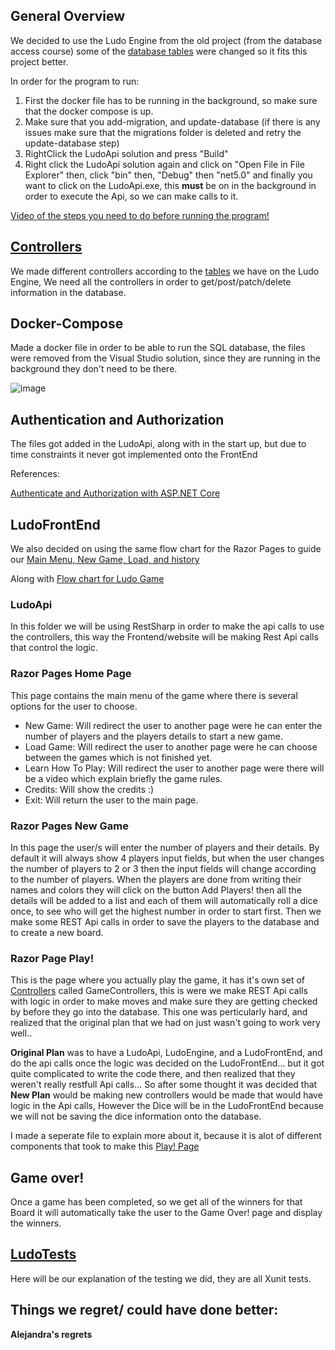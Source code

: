 ## General Overview
We decided to use the Ludo Engine from the old project (from the database access course) some of the [database tables](https://github.com/PGBSNH20/ludo-v2-group-2/blob/main/Documentation/ERDiagramLudo.png) were changed so it fits this project better.

In order for the program to run:
1. First the docker file has to be running in the background, so make sure that the docker compose is up.
2. Make sure that you add-migration, and update-database (if there is any issues make sure that the migrations folder is deleted and retry the update-database step)
3. RightClick the LudoApi solution and press "Build"
4. Right click the LudoApi solution again and click on "Open File in File Explorer" then, click "bin" then, "Debug" then "net5.0" and finally you want to click on the LudoApi.exe, this **must** be on in the background in order to execute the Api, so we can make calls to it.

[Video of the steps you need to do before running the program!](https://gfycat.com/idolizedpettycamel)

 

## [Controllers](https://github.com/PGBSNH20/ludo-v2-group-2/blob/main/Documentation/Crontrollers.md)
We made different controllers according to the [tables](https://github.com/PGBSNH20/ludo-v2-group-2/blob/main/Documentation/ERDiagramLudo.png) we have on the Ludo Engine, We need all the controllers in order to get/post/patch/delete information in the database.

## Docker-Compose
Made a docker file in order to be able to run the SQL database, the files were removed from the Visual Studio solution, since they are running in the background they don't need to be there. 

![image](https://user-images.githubusercontent.com/70092696/118378991-ad003480-b5d7-11eb-9a80-d76c1006e12d.png)

## Authentication and Authorization
The files got added in the LudoApi, along with in the start up, but due to time constraints it never got implemented onto the FrontEnd

References:

[Authenticate and Authorization with ASP.NET Core](https://www.c-sharpcorner.com/article/authentication-and-authorization-in-asp-net-core-web-api-with-json-web-tokens/)

## LudoFrontEnd
We also decided on using the same flow chart for the Razor Pages to guide our [Main Menu, New Game, Load, and history](https://github.com/PGBSNH20/ludo-v2-group-2/blob/main/Documentation/Ludo%20-%20Menu.jpg)

Along with [Flow chart for Ludo Game](https://github.com/PGBSNH20/ludo-v2-group-2/blob/main/Documentation/Ludo%20-%20Basic%20Game%20Flow.jpg) 

### LudoApi
In this folder we will be using RestSharp in order to make the api calls to use the controllers, this way the Frontend/website will be making Rest Api calls that control the logic.

### Razor Pages Home Page
This page contains the main menu of the game where there is several options for the  user to choose.

* New Game: Will redirect the user to another page were he can enter the number of players and the players details to start a new game.
* Load Game: Will redirect the user to another page were he can choose between the games which is not finished yet.
* Learn How To Play: Will redirect the user to another page were  there will be a video which explain briefly the game rules.
* Credits: Will show the credits :)
* Exit: Will return the user to the main page.

### Razor Pages New Game
In this page the user/s will enter the number of players and their details. By default it will always show 4 players input fields, but when the user changes the number of players to 2 or 3 then the input fields will change according to the number of players.
When the players are done from writing their names and colors
they will click on the button Add Players! then all the details will be added to a list and each of them will automatically roll a dice once, to see who will get the highest number in order to start first.
Then  we make some REST Api calls in order to save the players to the database and to create a new board.


### Razor Page Play! 
This is the page where you actually play the game, it has it's own set of [Controllers](https://github.com/PGBSNH20/ludo-v2-group-2/blob/main/Documentation/Crontrollers.md) called GameControllers, this is were we make REST Api calls with logic in order to make moves and make sure they are getting checked by before they go into the database. This one was perticularly hard, and realized that the original plan that we had on just wasn't going to work very well..

**Original Plan** was to have a LudoApi, LudoEngine, and a LudoFrontEnd, and do the api calls once the logic was decided on the LudoFrontEnd... but it got quite complicated to write the code there, and then realized that they weren't really restfull Api calls... 
So after some thought it was decided that **New Plan** would be making new controllers would be made that would have logic in the Api calls, However the Dice will be in the LudoFrontEnd because we will not be saving the dice information onto the database.

I made a seperate file to explain more about it, because it is alot of different components that took to make this [Play! Page](https://github.com/PGBSNH20/ludo-v2-group-2/blob/main/Documentation/Razor%20Pages:%20Play!.md)

## Game over!
Once a game has been completed, so we get all of the winners for that Board it will automatically take the user to the Game Over! page and display the winners.

## [LudoTests](https://github.com/PGBSNH20/ludo-v2-group-2/blob/main/Documentation/LudoTests.md)
Here will be our explanation of the testing we did, they are all Xunit tests.

## Things we regret/ could have done better:

**Alejandra's regrets**
